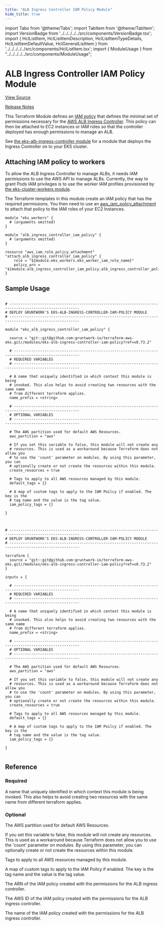 ```yaml
---
title: "ALB Ingress Controller IAM Policy Module"
hide_title: true
---
```


import Tabs from '@theme/Tabs';
import TabItem from '@theme/TabItem';
import VersionBadge from '../../../../../src/components/VersionBadge.tsx';
import { HclListItem, HclListItemDescription, HclListItemTypeDetails, HclListItemDefaultValue, HclGeneralListItem } from '../../../../../src/components/HclListItem.tsx';
import { ModuleUsage } from "../../../../../src/components/ModuleUsage";

<VersionBadge repoTitle="Amazon EKS" version="0.73.2" lastModifiedVersion="0.73.2"/>

# ALB Ingress Controller IAM Policy Module

<a href="https://github.com/gruntwork-io/terraform-aws-eks/tree/v0.73.2/modules/eks-alb-ingress-controller-iam-policy" className="link-button" title="View the source code for this module in GitHub.">View Source</a>

<a href="https://github.com/gruntwork-io/terraform-aws-eks/releases/tag/v0.73.2" className="link-button" title="Release notes for only versions which impacted this module.">Release Notes</a>

This Terraform Module defines an [IAM
policy](http://docs.aws.amazon.com/AmazonCloudWatch/latest/DeveloperGuide/QuickStartEC2Instance.html#d0e22325) that
defines the minimal set of permissions necessary for the [AWS ALB Ingress
Controller](https://github.com/kubernetes-sigs/aws-alb-ingress-controller). This policy can then be attached to EC2
instances or IAM roles so that the controller deployed has enough permissions to manage an ALB.

See [the eks-alb-ingress-controller module](https://github.com/gruntwork-io/terraform-aws-eks/tree/v0.73.2/modules/eks-alb-ingress-controller) for a module that deploys the Ingress
Controller on to your EKS cluster.

## Attaching IAM policy to workers

To allow the ALB Ingress Controller to manage ALBs, it needs IAM permissions to use the AWS API to manage ALBs.
Currently, the way to grant Pods IAM privileges is to use the worker IAM profiles provisioned by [the
eks-cluster-workers module](https://github.com/gruntwork-io/terraform-aws-eks/tree/v0.73.2/modules/eks-cluster-workers/README.md#how-do-you-add-additional-iam-policies).

The Terraform templates in this module create an IAM policy that has the required permissions. You then need to use an
[aws_iam_policy_attachment](https://www.terraform.io/docs/providers/aws/r/iam_policy_attachment.html) to attach that
policy to the IAM roles of your EC2 Instances.

```hcl
module "eks_workers" {
  # (arguments omitted)
}

module "alb_ingress_controller_iam_policy" {
  # (arguments omitted)
}

resource "aws_iam_role_policy_attachment" "attach_alb_ingress_controller_iam_policy" {
    role = "${module.eks_workers.eks_worker_iam_role_name}"
    policy_arn = "${module.alb_ingress_controller_iam_policy.alb_ingress_controller_policy_arn}"
}
```

## Sample Usage

<Tabs>
<TabItem value="terraform" label="Terraform" default>

```hcl title="main.tf"

# ------------------------------------------------------------------------------------------------------
# DEPLOY GRUNTWORK'S EKS-ALB-INGRESS-CONTROLLER-IAM-POLICY MODULE
# ------------------------------------------------------------------------------------------------------

module "eks_alb_ingress_controller_iam_policy" {

  source = "git::git@github.com:gruntwork-io/terraform-aws-eks.git//modules/eks-alb-ingress-controller-iam-policy?ref=v0.73.2"

  # ----------------------------------------------------------------------------------------------------
  # REQUIRED VARIABLES
  # ----------------------------------------------------------------------------------------------------

  # A name that uniquely identified in which context this module is being
  # invoked. This also helps to avoid creating two resources with the same name
  # from different terraform applies.
  name_prefix = <string>

  # ----------------------------------------------------------------------------------------------------
  # OPTIONAL VARIABLES
  # ----------------------------------------------------------------------------------------------------

  # The AWS partition used for default AWS Resources.
  aws_partition = "aws"

  # If you set this variable to false, this module will not create any
  # resources. This is used as a workaround because Terraform does not allow you
  # to use the 'count' parameter on modules. By using this parameter, you can
  # optionally create or not create the resources within this module.
  create_resources = true

  # Tags to apply to all AWS resources managed by this module.
  default_tags = {}

  # A map of custom tags to apply to the IAM Poilcy if enabled. The key is the
  # tag name and the value is the tag value.
  iam_policy_tags = {}

}


```

</TabItem>
<TabItem value="terragrunt" label="Terragrunt" default>

```hcl title="terragrunt.hcl"

# ------------------------------------------------------------------------------------------------------
# DEPLOY GRUNTWORK'S EKS-ALB-INGRESS-CONTROLLER-IAM-POLICY MODULE
# ------------------------------------------------------------------------------------------------------

terraform {
  source = "git::git@github.com:gruntwork-io/terraform-aws-eks.git//modules/eks-alb-ingress-controller-iam-policy?ref=v0.73.2"
}

inputs = {

  # ----------------------------------------------------------------------------------------------------
  # REQUIRED VARIABLES
  # ----------------------------------------------------------------------------------------------------

  # A name that uniquely identified in which context this module is being
  # invoked. This also helps to avoid creating two resources with the same name
  # from different terraform applies.
  name_prefix = <string>

  # ----------------------------------------------------------------------------------------------------
  # OPTIONAL VARIABLES
  # ----------------------------------------------------------------------------------------------------

  # The AWS partition used for default AWS Resources.
  aws_partition = "aws"

  # If you set this variable to false, this module will not create any
  # resources. This is used as a workaround because Terraform does not allow you
  # to use the 'count' parameter on modules. By using this parameter, you can
  # optionally create or not create the resources within this module.
  create_resources = true

  # Tags to apply to all AWS resources managed by this module.
  default_tags = {}

  # A map of custom tags to apply to the IAM Poilcy if enabled. The key is the
  # tag name and the value is the tag value.
  iam_policy_tags = {}

}


```

</TabItem>
</Tabs>




## Reference

<Tabs>
<TabItem value="inputs" label="Inputs" default>

### Required

<HclListItem name="name_prefix" requirement="required" type="string">
<HclListItemDescription>

A name that uniquely identified in which context this module is being invoked. This also helps to avoid creating two resources with the same name from different terraform applies.

</HclListItemDescription>
</HclListItem>

### Optional

<HclListItem name="aws_partition" requirement="optional" type="string">
<HclListItemDescription>

The AWS partition used for default AWS Resources.

</HclListItemDescription>
<HclListItemDefaultValue defaultValue="&quot;aws&quot;"/>
</HclListItem>

<HclListItem name="create_resources" requirement="optional" type="bool">
<HclListItemDescription>

If you set this variable to false, this module will not create any resources. This is used as a workaround because Terraform does not allow you to use the 'count' parameter on modules. By using this parameter, you can optionally create or not create the resources within this module.

</HclListItemDescription>
<HclListItemDefaultValue defaultValue="true"/>
</HclListItem>

<HclListItem name="default_tags" requirement="optional" type="map(string)">
<HclListItemDescription>

Tags to apply to all AWS resources managed by this module.

</HclListItemDescription>
<HclListItemDefaultValue defaultValue="{}"/>
</HclListItem>

<HclListItem name="iam_policy_tags" requirement="optional" type="map(string)">
<HclListItemDescription>

A map of custom tags to apply to the IAM Poilcy if enabled. The key is the tag name and the value is the tag value.

</HclListItemDescription>
<HclListItemDefaultValue defaultValue="{}"/>
</HclListItem>

</TabItem>
<TabItem value="outputs" label="Outputs">

<HclListItem name="alb_ingress_controller_policy_arn">
<HclListItemDescription>

The ARN of the IAM policy created with the permissions for the ALB ingress controller.

</HclListItemDescription>
</HclListItem>

<HclListItem name="alb_ingress_controller_policy_id">
<HclListItemDescription>

The AWS ID of the IAM policy created with the permissions for the ALB ingress controller.

</HclListItemDescription>
</HclListItem>

<HclListItem name="alb_ingress_controller_policy_name">
<HclListItemDescription>

The name of the IAM policy created with the permissions for the ALB ingress controller.

</HclListItemDescription>
</HclListItem>

</TabItem>
</Tabs>

<!-- ##DOCS-SOURCER-START
{
  "originalSources": [
    "https://github.com/gruntwork-io/terraform-aws-eks/tree/v0.73.2/modules/eks-alb-ingress-controller-iam-policy/readme.md",
    "https://github.com/gruntwork-io/terraform-aws-eks/tree/v0.73.2/modules/eks-alb-ingress-controller-iam-policy/variables.tf",
    "https://github.com/gruntwork-io/terraform-aws-eks/tree/v0.73.2/modules/eks-alb-ingress-controller-iam-policy/outputs.tf"
  ],
  "sourcePlugin": "module-catalog-api",
  "hash": "a23f0538d3f430ed1e334fbacd454257"
}
##DOCS-SOURCER-END -->

